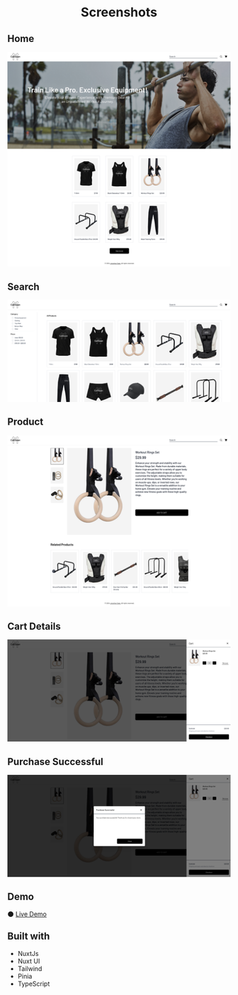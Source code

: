 <h1 align="center">Screenshots</h1>

## Home
![img](https://github.com/JonathanSaan/calisaan/blob/df9ef05c38365e4bf222b301b27789c26b58883e/screenshots/screenshot1.png)

## Search
![img](https://github.com/JonathanSaan/calisaan/blob/df9ef05c38365e4bf222b301b27789c26b58883e/screenshots/screenshot2.png)

## Product
![img](https://github.com/JonathanSaan/calisaan/blob/df9ef05c38365e4bf222b301b27789c26b58883e/screenshots/screenshot3.png)

## Cart Details
![img](https://github.com/JonathanSaan/calisaan/blob/df9ef05c38365e4bf222b301b27789c26b58883e/screenshots/screenshot4.png)

## Purchase Successful
![img](https://github.com/JonathanSaan/calisaan/blob/df9ef05c38365e4bf222b301b27789c26b58883e/screenshots/screenshot5.png)

## Demo
🌑 [Live Demo](https://calisaan.vercel.app/)

## Built with
* NuxtJs
* Nuxt UI
* Tailwind
* Pinia
* TypeScript
